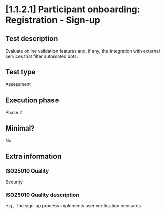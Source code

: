 
# [1.1.2.1] Participant onboarding: Registration - Sign-up
 
## Test description
Evaluate online validation features and, if any, the integration with external services that filter automated bots.
 
## Test type
Assessment
 
## Execution phase
Phase 2
 
## Minimal?
No
 
## Extra information
### ISO25010 Quality
Security
### ISO25010 Quality description
e.g., The sign-up process implements user verification measures.
    